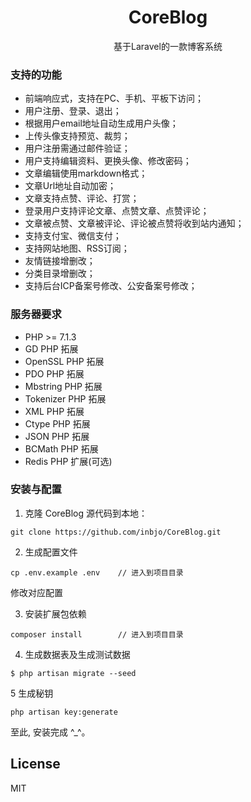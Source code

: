 <h1 align="center"> CoreBlog </h1>

<p align="center">基于Laravel的一款博客系统</p>

### 支持的功能
* 前端响应式，支持在PC、手机、平板下访问；
* 用户注册、登录、退出；
* 根据用户email地址自动生成用户头像；
* 上传头像支持预览、裁剪；
* 用户注册需通过邮件验证；
* 用户支持编辑资料、更换头像、修改密码；
* 文章编辑使用markdown格式；
* 文章Url地址自动加密；
* 文章支持点赞、评论、打赏；
* 登录用户支持评论文章、点赞文章、点赞评论；
* 文章被点赞、文章被评论、评论被点赞将收到站内通知；
* 支持支付宝、微信支付；
* 支持网站地图、RSS订阅；
* 友情链接增删改；
* 分类目录增删改；
* 支持后台ICP备案号修改、公安备案号修改；

### 服务器要求
* PHP >= 7.1.3
* GD PHP 拓展
* OpenSSL PHP 拓展
* PDO PHP 拓展
* Mbstring PHP 拓展
* Tokenizer PHP 拓展
* XML PHP 拓展
* Ctype PHP 拓展
* JSON PHP 拓展
* BCMath PHP 拓展
* Redis PHP 扩展(可选)

### 安装与配置
1. 克隆 CoreBlog 源代码到本地：
```
git clone https://github.com/inbjo/CoreBlog.git
```

2. 生成配置文件
```
cp .env.example .env    // 进入到项目目录
```
修改对应配置

3. 安装扩展包依赖
```
composer install      	// 进入到项目目录
```

4. 生成数据表及生成测试数据
```
$ php artisan migrate --seed
```

5 生成秘钥
```
php artisan key:generate
```
至此, 安装完成 ^_^。

## License

MIT
